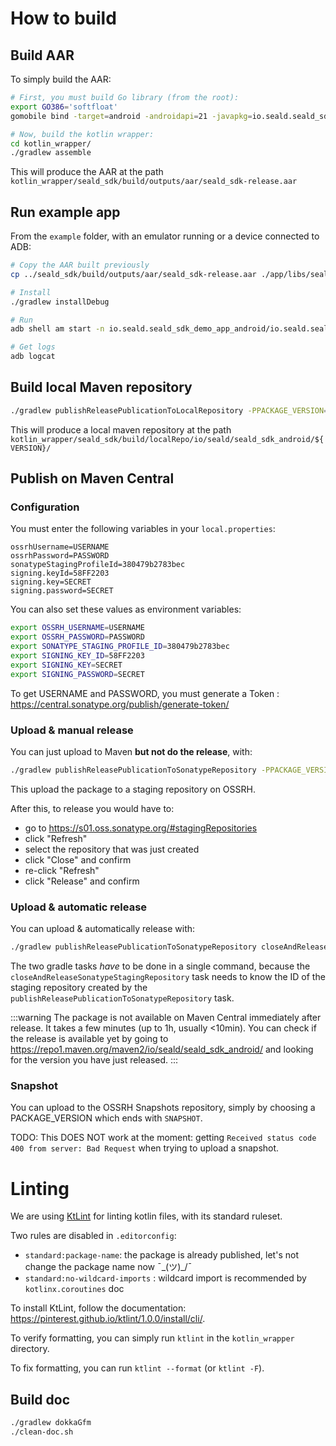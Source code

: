 # How to build

## Build AAR

To simply build the AAR:

```bash
# First, you must build Go library (from the root):
export GO386='softfloat'
gomobile bind -target=android -androidapi=21 -javapkg=io.seald.seald_sdk_internals -v -o=./kotlin_wrapper/goLibs/seald-sdk-internals.aar ./mobile_sdk

# Now, build the kotlin wrapper:
cd kotlin_wrapper/
./gradlew assemble
```

This will produce the AAR at the path `kotlin_wrapper/seald_sdk/build/outputs/aar/seald_sdk-release.aar`

## Run example app

From the `example` folder, with an emulator running or a device connected to ADB:

```bash
# Copy the AAR built previously
cp ../seald_sdk/build/outputs/aar/seald_sdk-release.aar ./app/libs/seald_sdk-release.aar

# Install
./gradlew installDebug

# Run
adb shell am start -n io.seald.seald_sdk_demo_app_android/io.seald.seald_sdk_demo_app_android.MainActivity

# Get logs
adb logcat
```

## Build local Maven repository

```bash
./gradlew publishReleasePublicationToLocalRepository -PPACKAGE_VERSION=${VERSION}
```

This will produce a local maven repository at the path `kotlin_wrapper/seald_sdk/build/localRepo/io/seald/seald_sdk_android/${VERSION}/`

## Publish on Maven Central

### Configuration

You must enter the following variables in your `local.properties`:

```
ossrhUsername=USERNAME
ossrhPassword=PASSWORD
sonatypeStagingProfileId=380479b2783bec
signing.keyId=58FF2203
signing.key=SECRET
signing.password=SECRET
```

You can also set these values as environment variables:
```bash
export OSSRH_USERNAME=USERNAME
export OSSRH_PASSWORD=PASSWORD
export SONATYPE_STAGING_PROFILE_ID=380479b2783bec
export SIGNING_KEY_ID=58FF2203
export SIGNING_KEY=SECRET
export SIGNING_PASSWORD=SECRET
```

To get USERNAME and PASSWORD, you must generate a Token : https://central.sonatype.org/publish/generate-token/ 

### Upload & manual release

You can just upload to Maven **but not do the release**, with:
```bash
./gradlew publishReleasePublicationToSonatypeRepository -PPACKAGE_VERSION=${PACKAGE_VERSION}
```

This upload the package to a staging repository on OSSRH.

After this, to release you would have to:
- go to <https://s01.oss.sonatype.org/#stagingRepositories>
- click "Refresh"
- select the repository that was just created
- click "Close" and confirm
- re-click "Refresh"
- click "Release" and confirm

### Upload & automatic release

You can upload & automatically release with:
```bash
./gradlew publishReleasePublicationToSonatypeRepository closeAndReleaseSonatypeStagingRepository -PPACKAGE_VERSION=${PACKAGE_VERSION}
```

The two gradle tasks *have* to be done in a single command, because the
`closeAndReleaseSonatypeStagingRepository` task needs to know the ID of the staging repository
created by the `publishReleasePublicationToSonatypeRepository` task.

:::warning
The package is not available on Maven Central immediately after release. It takes a few minutes (up
to 1h, usually <10min). You can check if the release is available yet by going to
<https://repo1.maven.org/maven2/io/seald/seald_sdk_android/> and looking for the version you have
just released.
:::

### Snapshot

You can upload to the OSSRH Snapshots repository, simply by choosing a PACKAGE_VERSION which ends
with `SNAPSHOT`.

TODO: This DOES NOT work at the moment: getting `Received status code 400 from server: Bad Request`
when trying to upload a snapshot.

# Linting

We are using [KtLint](https://pinterest.github.io/ktlint/) for linting kotlin files, with its standard ruleset.

Two rules are disabled in `.editorconfig`:
- `standard:package-name`: the package is already published, let's not change the package name now ¯\_(ツ)_/¯
- `standard:no-wildcard-imports` : wildcard import is recommended by `kotlinx.coroutines` doc

To install KtLint, follow the documentation: <https://pinterest.github.io/ktlint/1.0.0/install/cli/>.

To verify formatting, you can simply run `ktlint` in the `kotlin_wrapper` directory.

To fix formatting, you can run `ktlint --format` (or `ktlint -F`).

## Build doc

```bash
./gradlew dokkaGfm
./clean-doc.sh
```
